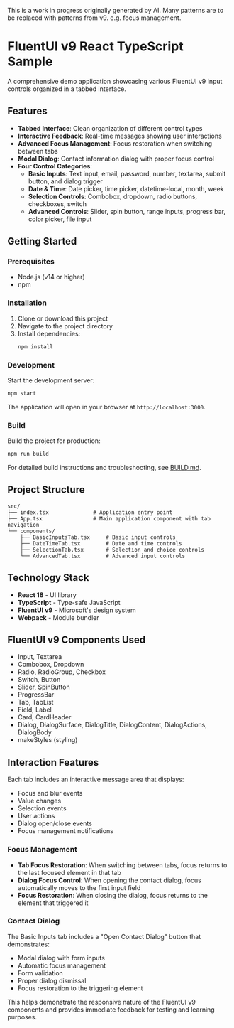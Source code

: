 This is a work in progress originally generated by AI. Many patterns are to be replaced with patterns from v9. e.g. focus management.

# FluentUI v9 React TypeScript Sample

A comprehensive demo application showcasing various FluentUI v9 input controls organized in a tabbed interface.

## Features

- **Tabbed Interface**: Clean organization of different control types
- **Interactive Feedback**: Real-time messages showing user interactions
- **Advanced Focus Management**: Focus restoration when switching between tabs
- **Modal Dialog**: Contact information dialog with proper focus control
- **Four Control Categories**:
  - **Basic Inputs**: Text input, email, password, number, textarea, submit button, and dialog trigger
  - **Date & Time**: Date picker, time picker, datetime-local, month, week
  - **Selection Controls**: Combobox, dropdown, radio buttons, checkboxes, switch
  - **Advanced Controls**: Slider, spin button, range inputs, progress bar, color picker, file input

## Getting Started

### Prerequisites

- Node.js (v14 or higher)
- npm

### Installation

1. Clone or download this project
2. Navigate to the project directory
3. Install dependencies:
   ```bash
   npm install
   ```

### Development

Start the development server:
```bash
npm start
```

The application will open in your browser at `http://localhost:3000`.

### Build

Build the project for production:
```bash
npm run build
```

For detailed build instructions and troubleshooting, see [BUILD.md](BUILD.md).

## Project Structure

```
src/
├── index.tsx              # Application entry point
├── App.tsx                # Main application component with tab navigation
└── components/
    ├── BasicInputsTab.tsx     # Basic input controls
    ├── DateTimeTab.tsx        # Date and time controls
    ├── SelectionTab.tsx       # Selection and choice controls
    └── AdvancedTab.tsx        # Advanced input controls
```

## Technology Stack

- **React 18** - UI library
- **TypeScript** - Type-safe JavaScript
- **FluentUI v9** - Microsoft's design system
- **Webpack** - Module bundler

## FluentUI v9 Components Used

- Input, Textarea
- Combobox, Dropdown
- Radio, RadioGroup, Checkbox
- Switch, Button
- Slider, SpinButton
- ProgressBar
- Tab, TabList
- Field, Label
- Card, CardHeader
- Dialog, DialogSurface, DialogTitle, DialogContent, DialogActions, DialogBody
- makeStyles (styling)

## Interaction Features

Each tab includes an interactive message area that displays:
- Focus and blur events
- Value changes
- Selection events
- User actions
- Dialog open/close events
- Focus management notifications

### Focus Management
- **Tab Focus Restoration**: When switching between tabs, focus returns to the last focused element in that tab
- **Dialog Focus Control**: When opening the contact dialog, focus automatically moves to the first input field
- **Focus Restoration**: When closing the dialog, focus returns to the element that triggered it

### Contact Dialog
The Basic Inputs tab includes a "Open Contact Dialog" button that demonstrates:
- Modal dialog with form inputs
- Automatic focus management
- Form validation
- Proper dialog dismissal
- Focus restoration to the triggering element

This helps demonstrate the responsive nature of the FluentUI v9 components and provides immediate feedback for testing and learning purposes.
